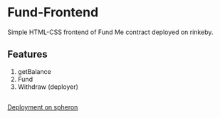 # Fund-Frontend

Simple HTML-CSS frontend of Fund Me contract deployed on rinkeby.

## Features
1. getBalance
2. Fund
3. Withdraw (deployer)
##

[Deployment on spheron](https://fund-frontend-bw10ik.spheron.app/)
